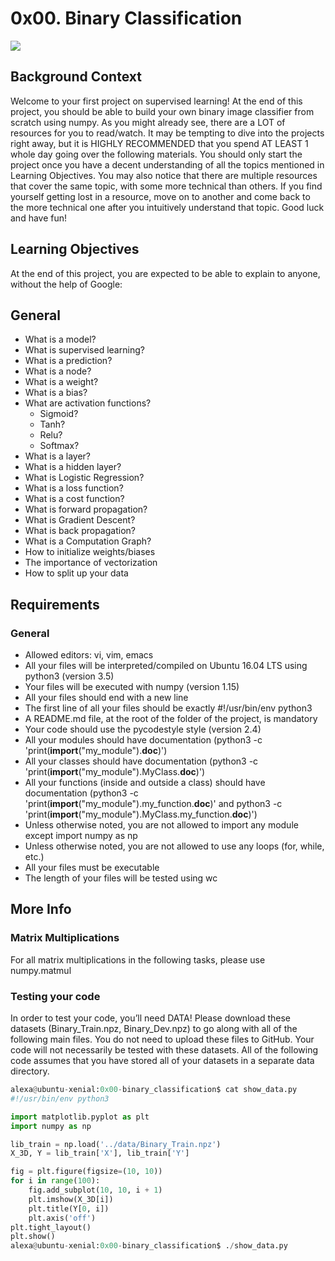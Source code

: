 # 0x00. Binary Classification


<img src="https://3qeqpr26caki16dnhd19sv6by6v-wpengine.netdna-ssl.com/wp-content/uploads/2019/10/Scatter-Plot-of-Binary-Classification-Dataset.png" >

## Background Context

Welcome to your first project on supervised learning! At the end of this project, you should be able to build your own binary image classifier from scratch using numpy. As you might already see, there are a LOT of resources for you to read/watch. It may be tempting to dive into the projects right away, but it is HIGHLY RECOMMENDED that you spend AT LEAST 1 whole day going over the following materials. You should only start the project once you have a decent understanding of all the topics mentioned in Learning Objectives. You may also notice that there are multiple resources that cover the same topic, with some more technical than others. If you find yourself getting lost in a resource, move on to another and come back to the more technical one after you intuitively understand that topic. Good luck and have fun!

## Learning Objectives

At the end of this project, you are expected to be able to explain to anyone, without the help of Google:

## General

* What is a model?
* What is supervised learning?
* What is a prediction?
* What is a node?
* What is a weight?
* What is a bias?
* What are activation functions?
    * Sigmoid?
    * Tanh?
    * Relu?
    * Softmax?
* What is a layer?
* What is a hidden layer?
* What is Logistic Regression?
* What is a loss function?
* What is a cost function?
* What is forward propagation?
* What is Gradient Descent?
* What is back propagation?
* What is a Computation Graph?
* How to initialize weights/biases
* The importance of vectorization
* How to split up your data


## Requirements

### General

* Allowed editors: vi, vim, emacs
* All your files will be interpreted/compiled on Ubuntu 16.04 LTS using python3 (version 3.5)
* Your files will be executed with numpy (version 1.15)
* All your files should end with a new line
* The first line of all your files should be exactly #!/usr/bin/env python3
* A README.md file, at the root of the folder of the project, is mandatory
* Your code should use the pycodestyle style (version 2.4)
* All your modules should have documentation (python3 -c 'print(__import__("my_module").__doc__)')
* All your classes should have documentation (python3 -c 'print(__import__("my_module").MyClass.__doc__)')
* All your functions (inside and outside a class) should have documentation (python3 -c 'print(__import__("my_module").my_function.__doc__)' and python3 -c 'print(__import__("my_module").MyClass.my_function.__doc__)')
* Unless otherwise noted, you are not allowed to import any module except import numpy as np
* Unless otherwise noted, you are not allowed to use any loops (for, while, etc.)
* All your files must be executable
* The length of your files will be tested using wc


## More Info

### Matrix Multiplications

For all matrix multiplications in the following tasks, please use numpy.matmul

### Testing your code

In order to test your code, you’ll need DATA! Please download these datasets (Binary_Train.npz, Binary_Dev.npz) to go along with all of the following main files. You do not need to upload these files to GitHub. Your code will not necessarily be tested with these datasets. All of the following code assumes that you have stored all of your datasets in a separate data directory.

```python
alexa@ubuntu-xenial:0x00-binary_classification$ cat show_data.py
#!/usr/bin/env python3

import matplotlib.pyplot as plt
import numpy as np

lib_train = np.load('../data/Binary_Train.npz')
X_3D, Y = lib_train['X'], lib_train['Y']

fig = plt.figure(figsize=(10, 10))
for i in range(100):
    fig.add_subplot(10, 10, i + 1)
    plt.imshow(X_3D[i])
    plt.title(Y[0, i])
    plt.axis('off')
plt.tight_layout()
plt.show()
alexa@ubuntu-xenial:0x00-binary_classification$ ./show_data.py
```